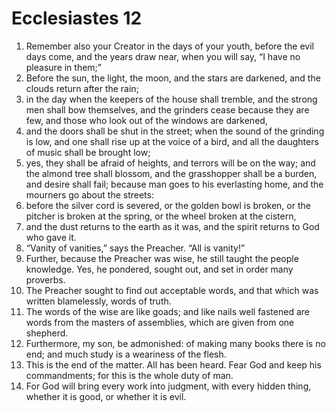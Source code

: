 ﻿
# Ecclesiastes 12
1. Remember also your Creator in the days of your youth, before the evil days come, and the years draw near, when you will say, “I have no pleasure in them;” 
2. Before the sun, the light, the moon, and the stars are darkened, and the clouds return after the rain; 
3. in the day when the keepers of the house shall tremble, and the strong men shall bow themselves, and the grinders cease because they are few, and those who look out of the windows are darkened, 
4. and the doors shall be shut in the street; when the sound of the grinding is low, and one shall rise up at the voice of a bird, and all the daughters of music shall be brought low; 
5. yes, they shall be afraid of heights, and terrors will be on the way; and the almond tree shall blossom, and the grasshopper shall be a burden, and desire shall fail; because man goes to his everlasting home, and the mourners go about the streets: 
6. before the silver cord is severed, or the golden bowl is broken, or the pitcher is broken at the spring, or the wheel broken at the cistern, 
7. and the dust returns to the earth as it was, and the spirit returns to God who gave it. 
8. “Vanity of vanities,” says the Preacher. “All is vanity!” 
9. Further, because the Preacher was wise, he still taught the people knowledge. Yes, he pondered, sought out, and set in order many proverbs. 
10. The Preacher sought to find out acceptable words, and that which was written blamelessly, words of truth. 
11. The words of the wise are like goads; and like nails well fastened are words from the masters of assemblies, which are given from one shepherd. 
12. Furthermore, my son, be admonished: of making many books there is no end; and much study is a weariness of the flesh. 
13. This is the end of the matter. All has been heard. Fear God and keep his commandments; for this is the whole duty of man. 
14. For God will bring every work into judgment, with every hidden thing, whether it is good, or whether it is evil. 
